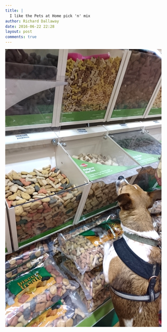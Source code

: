 ```yaml
---
title: |
  I like the Pets at Home pick 'n' mix
author: Richard Dallaway
date: 2016-06-22 22:28
layout: post
comments: true
---
```


<div><a href="/media/tp_27697741641_c92e183cd4_o.jpg"><img src="/media/tp_thumb_27697741641_c92e183cd4_o.jpg" width="500" height="889"/></a></div>

  
      
